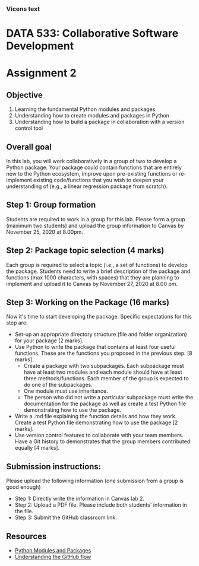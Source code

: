 ### Vicens text

# DATA 533: Collaborative Software Development

# Assignment 2

## Objective
1. Learning the fundamental Python modules and packages
2. Understanding how to create modules and packages in Python
3. Understanding how to build a package in collaboration with a version control tool 

## Overall goal
In this lab, you will work collaboratively in a group of two to develop a Python package. Your package could contain functions that are entirely new to the Python ecosystem, improve upon pre-existing functions or re-implement existing code/functions that you wish to deepen your understanding of (e.g., a linear regression package from scratch).

## Step 1: Group formation
Students are required to work in a group for this lab. Please form a group (maximum two students) and upload the group information to Canvas by November 25, 2020 at 8.00pm. 

## Step 2: Package topic selection (4 marks)
Each group is required to select a topic (i.e., a set of functions) to develop the package. Students need to write a brief description of the package and functions (max 1000 characters, with spaces) that they are planning to implement and upload it to Canvas by November 27, 2020 at 8.00 pm.

## Step 3: Working on the Package (16 marks)
Now it's time to start developing the package. Specific expectations for this step are:
- Set-up an appropriate directory structure (file and folder organization) for your package [2 marks].
- Use Python to write the package that contains at least four useful functions. These are the functions you proposed in the previous step. [8 marks].
    - Create a package with two subpackages. Each subpackage must have at least two modules and each module should have at least three methods/functions. Each member of the group is expected to do one of the subpackages. 
    - One module must use inheritance.
    - The person who did not write a particular subpackage must write the documentation for the package as well as create a test Python file demonstrating how to use the package.
- Write a .md file explaining the function details and how they work. Create a test Python file demonstrating how to use the package [2 marks].
- Use version control features to collaborate with your team members. Have a Git history to demonstrates that the group members contributed equally [4 marks]. 

## Submission instructions: 

Please upload the following information (one submission from a group is good enough)
- Step 1: Directly write the information in Canvas lab 2.
- Step 2: Upload a PDF file. Please include both students' information in the file. 
- Step 3: Submit the GitHub classroom link. 

## Resources
- [Python Modules and Packages](https://docs.python.org/3/tutorial/modules.html)
- [Understanding the GitHub flow](https://guides.github.com/introduction/flow/)
